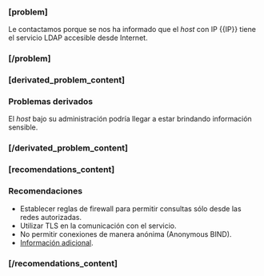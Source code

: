 ### [problem]
Le contactamos porque se nos ha informado que el *host* con IP {{IP}} tiene el servicio LDAP accesible desde Internet.
### [/problem]
### [derivated_problem_content]

### Problemas derivados

El *host* bajo su administración podría llegar a estar brindando información sensible.

### [/derivated_problem_content]


### [recomendations_content]

### Recomendaciones

* Establecer reglas de firewall para permitir consultas sólo desde las redes autorizadas. 
* Utilizar TLS en la comunicación con el servicio.
* No permitir conexiones de manera anónima (Anonymous BIND).
* [Información adicional](https://www.sans.org/reading-room/whitepapers/directories/securely-implementing-ldap-109).

### [/recomendations_content]

